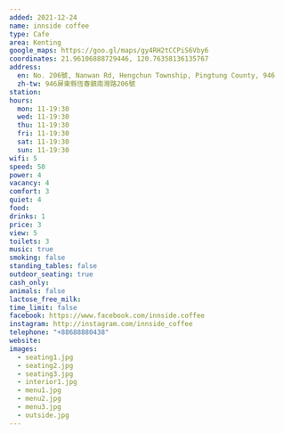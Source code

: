```yaml
---
added: 2021-12-24
name: innside coffee
type: Cafe
area: Kenting
google_maps: https://goo.gl/maps/gy4RH2tCCPiS6Vby6
coordinates: 21.96106888729446, 120.76358136135767
address:
  en: No. 206號, Nanwan Rd, Hengchun Township, Pingtung County, 946
  zh-tw: 946屏東縣恆春鎮南灣路206號
station: 
hours:
  mon: 11-19:30
  wed: 11-19:30
  thu: 11-19:30
  fri: 11-19:30
  sat: 11-19:30
  sun: 11-19:30
wifi: 5
speed: 50
power: 4
vacancy: 4
comfort: 3
quiet: 4
food: 
drinks: 1
price: 3
view: 5
toilets: 3
music: true
smoking: false
standing_tables: false
outdoor_seating: true
cash_only: 
animals: false
lactose_free_milk: 
time_limit: false
facebook: https://www.facebook.com/innside.coffee
instagram: http://instagram.com/innside_coffee
telephone: "+88688880438"
website: 
images:
  - seating1.jpg
  - seating2.jpg
  - seating3.jpg
  - interior1.jpg
  - menu1.jpg
  - menu2.jpg
  - menu3.jpg
  - outside.jpg
---
```

